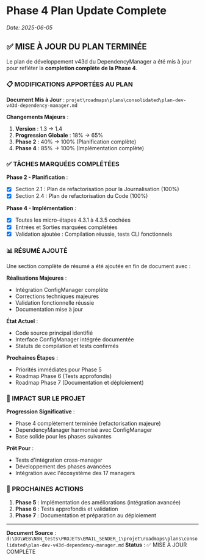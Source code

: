 # Phase 4 Plan Update Complete
*Date: 2025-06-05*

## ✅ MISE À JOUR DU PLAN TERMINÉE

Le plan de développement v43d du DependencyManager a été mis à jour pour refléter la **completion complète de la Phase 4**.

### 📋 MODIFICATIONS APPORTÉES AU PLAN

**Document Mis à Jour** : `projet\roadmaps\plans\consolidated\plan-dev-v43d-dependency-manager.md`

**Changements Majeurs** :
1. **Version** : 1.3 → 1.4
2. **Progression Globale** : 18% → 65%
3. **Phase 2** : 40% → 100% (Planification complète)
4. **Phase 4** : 85% → 100% (Implémentation complète)

### ✅ TÂCHES MARQUÉES COMPLÉTÉES

**Phase 2 - Planification** :
- [x] Section 2.1 : Plan de refactorisation pour la Journalisation (100%)
- [x] Section 2.4 : Plan de refactorisation du Code (100%)

**Phase 4 - Implémentation** :
- [x] Toutes les micro-étapes 4.3.1 à 4.3.5 cochées
- [x] Entrées et Sorties marquées complétées
- [x] Validation ajoutée : Compilation réussie, tests CLI fonctionnels

### 📊 RÉSUMÉ AJOUTÉ

Une section complète de résumé a été ajoutée en fin de document avec :

**Réalisations Majeures** :
- Intégration ConfigManager complète
- Corrections techniques majeures
- Validation fonctionnelle réussie
- Documentation mise à jour

**État Actuel** :
- Code source principal identifié
- Interface ConfigManager intégrée documentée
- Statuts de compilation et tests confirmés

**Prochaines Étapes** :
- Priorités immédiates pour Phase 5
- Roadmap Phase 6 (Tests approfondis)
- Roadmap Phase 7 (Documentation et déploiement)

### 🎯 IMPACT SUR LE PROJET

**Progression Significative** :
- Phase 4 complètement terminée (refactorisation majeure)
- DependencyManager harmonisé avec ConfigManager
- Base solide pour les phases suivantes

**Prêt Pour** :
- Tests d'intégration cross-manager
- Développement des phases avancées
- Intégration avec l'écosystème des 17 managers

### 📝 PROCHAINES ACTIONS

1. **Phase 5** : Implémentation des améliorations (intégration avancée)
2. **Phase 6** : Tests approfondis et validation
3. **Phase 7** : Documentation et préparation au déploiement

---

**Document Source** : `d:\DO\WEB\N8N_tests\PROJETS\EMAIL_SENDER_1\projet\roadmaps\plans\consolidated\plan-dev-v43d-dependency-manager.md`
**Status** : ✅ MISE À JOUR COMPLÈTE